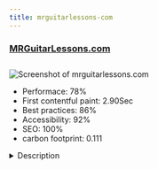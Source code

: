 ```yaml
---
title: mrguitarlessons-com
---
```


<div style="height: 3rem">
  <a href="https://mrguitarlessons.com/"><h3>MRGuitarLessons.com</h3></a>
</div>
<img loading="lazy" src="/images/thumbs/mrguitarlessons.com.jpg" alt="Screenshot of mrguitarlessons.com" />
<ul>
  <li>Performace: 78%</li>
  <li>
    First contentful paint:
    2.90Sec
  </li>
  <li>Best practices: 86%</li>
  <li>Accessibility: 92%</li>
  <li>SEO: 100%</li>
  <li>carbon footprint: 0.111</li>
</ul>
<details>
  <summary>Description</summary>
  <p>MRGuitarLessons.com is the preeminent leader in websites built for anyone who wants to learn to play guitar.

The website markets both one-on-one lessons (local in San Diego and worldwide via webcam) and along with subscriptions for exclusive and highly produced video guitar lesson content. MRGuitarLessons.com is loaded with great videos that aspiring students the techniques and songs they want to know.

Additionally the site also provides a reference with recommended gear and accessories along with links to purchase them.After developing a custom logo, CreativeSights reviewed many of the other websites for guitar students on the web and developed a custom layout for MRGuitarLessons that highlighted the fantastic imagery and video content available.
MRGuitarLessons.com uses Joomla!'s user management with JoomDonation's Membership Pro extension to easily provide subscription-based access to exclusive video content on the site.
Video content pages utilize videos in categorized Joomla! articles displayed via the "Grid" display in Widgetkit by YooTheme.
Students can quickly sign up and purchase one-on-one guitar lessons via a RSFormsPro form using the PayPal payment plugin.
Site is aggressively optimized with Moz.com and uses PerfectWebTeams PWT-SEO extension along with JSitemap PRO for sitemaps and JCHOptimize to increase page speeds.</p>
</details>

